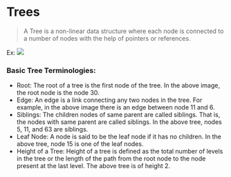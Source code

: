 # Trees
> A Tree is a non-linear data structure where each node is connected to a number of nodes with the help of pointers or references.

Ex:
![](https://www.cdn.geeksforgeeks.org/wp-content/uploads/tree.jpg)

### Basic Tree Terminologies:
* Root: The root of a tree is the first node of the tree. In the above image, the root node is the node 30.
* Edge: An edge is a link connecting any two nodes in the tree. For example, in the above image there is an edge between node 11 and 6.
* Siblings: The children nodes of same parent are called siblings. That is, the nodes with same parent are called siblings. In the above tree, nodes 5, 11, and 63 are siblings.
* Leaf Node: A node is said to be the leaf node if it has no children. In the above tree, node 15 is one of the leaf nodes.
* Height of a Tree: Height of a tree is defined as the total number of levels in the tree or the length of the path from the root node to the node present at the last level. The above tree is of height 2.

